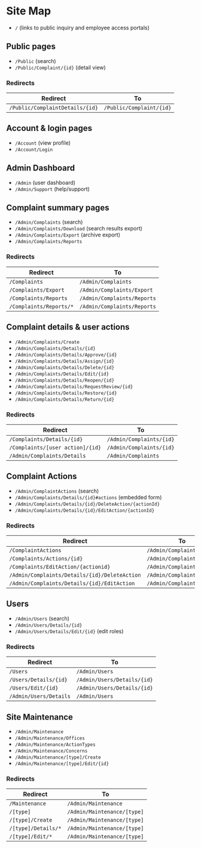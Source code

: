 # Site Map

* `/` (links to public inquiry and employee access portals)

## Public pages

* `/Public` (search)
* `/Public/Complaint/{id}` (detail view)

### Redirects

| Redirect                        | To                       |
|---------------------------------|--------------------------|
| `/Public/ComplaintDetails/{id}` | `/Public/Complaint/{id}` |

## Account & login pages

* `/Account` (view profile)
* `/Account/Login`

## Admin Dashboard

* `/Admin` (user dashboard)
* `/Admin/Support` (help/support)

## Complaint summary pages

* `/Admin/Complaints` (search)
* `/Admin/Complaints/Download` (search results export)
* `/Admin/Complaints/Export` (archive export)
* `/Admin/Complaints/Reports`

### Redirects

| Redirect                | To                          |
|-------------------------|-----------------------------|
| `/Complaints`           | `/Admin/Complaints`         |
| `/Complaints/Export`    | `/Admin/Complaints/Export`  |
| `/Complaints/Reports`   | `/Admin/Complaints/Reports` |
| `/Complaints/Reports/*` | `/Admin/Complaints/Reports` |

## Complaint details & user actions

* `/Admin/Complaints/Create`
* `/Admin/Complaints/Details/{id}`
* `/Admin/Complaints/Details/Approve/{id}`
* `/Admin/Complaints/Details/Assign/{id}`
* `/Admin/Complaints/Details/Delete/{id}`
* `/Admin/Complaints/Details/Edit/{id}`
* `/Admin/Complaints/Details/Reopen/{id}`
* `/Admin/Complaints/Details/RequestReview/{id}`
* `/Admin/Complaints/Details/Restore/{id}`
* `/Admin/Complaints/Details/Return/{id}`

### Redirects

| Redirect                         | To                       |
|----------------------------------|--------------------------|
| `/Complaints/Details/{id}`       | `/Admin/Complaints/{id}` |
| `/Complaints/[user action]/{id}` | `/Admin/Complaints/{id}` |
| `/Admin/Complaints/Details`      | `/Admin/Complaints`      |

## Complaint Actions

* `/Admin/ComplaintActions` (search)
* `/Admin/Complaints/Details/{id}#actions` (embedded form)
* `/Admin/Complaints/Details/{id}/DeleteAction/{actionId}`
* `/Admin/Complaints/Details/{id}/EditAction/{actionId}`

### Redirects

| Redirect                                      | To                        |
|-----------------------------------------------|---------------------------|
| `/ComplaintActions`                           | `/Admin/ComplaintActions` |
| `/Complaints/Actions/{id}`                    | `/Admin/ComplaintActions` |
| `/Complaints/EditAction/{actionid}`           | `/Admin/ComplaintActions` |
| `/Admin/Complaints/Details/{id}/DeleteAction` | `/Admin/Complaints/{id}`  |
| `/Admin/Complaints/Details/{id}/EditAction`   | `/Admin/Complaints/{id}`  |

## Users

* `/Admin/Users` (search)
* `/Admin/Users/Details/{id}`
* `/Admin/Users/Details/Edit/{id}` (edit roles)

### Redirects

| Redirect               | To                          |
|------------------------|-----------------------------|
| `/Users`               | `/Admin/Users`              |
| `/Users/Details/{id}`  | `/Admin/Users/Details/{id}` |
| `/Users/Edit/{id}`     | `/Admin/Users/Details/{id}` |
| `/Admin/Users/Details` | `/Admin/Users`              |

## Site Maintenance

* `/Admin/Maintenance`
* `/Admin/Maintenance/Offices`
* `/Admin/Maintenance/ActionTypes`
* `/Admin/Maintenance/Concerns`
* `/Admin/Maintenance/[type]/Create`
* `/Admin/Maintenance/[type]/Edit/{id}`

### Redirects

| Redirect            | To                          |
|---------------------|-----------------------------|
| `/Maintenance`      | `/Admin/Maintenance`        |
| `/[type]`           | `/Admin/Maintenance/[type]` |
| `/[type]/Create`    | `/Admin/Maintenance/[type]` |
| `/[type]/Details/*` | `/Admin/Maintenance/[type]` |
| `/[type]/Edit/*`    | `/Admin/Maintenance/[type]` |

